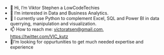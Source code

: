 - 👋 Hi, I’m Viktor Stephen a LowCodeTechies
- 👀 I’m interested in Data and Business Analytics.
- 🌱 I currently use Python to complement Excel, SQL and Power BI in data querrying, manipulation and visualization.
- 📫 How to reach me: victoratsen@gmail.com, https://twitter.com/VIC_kutz
- 🤔I’m looking for oppurtunities to get much needed expertise and experience

<!---
vickutz/vickutz is a ✨ special ✨ repository because its `README.md` (this file) appears on your GitHub profile.
You can click the Preview link to take a look at your changes.
--->
 
